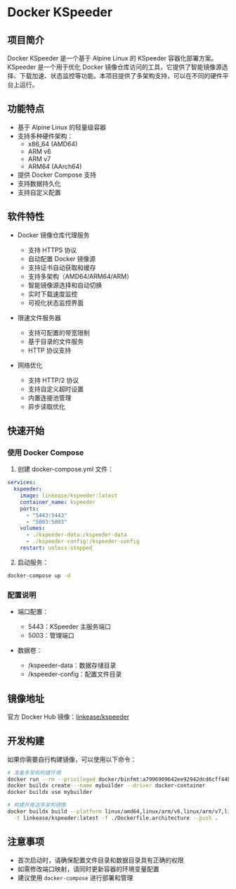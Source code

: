 # Docker KSpeeder

## 项目简介
Docker KSpeeder 是一个基于 Alpine Linux 的 KSpeeder 容器化部署方案。KSpeeder 是一个用于优化 Docker 镜像仓库访问的工具，它提供了智能镜像源选择、下载加速、状态监控等功能。本项目提供了多架构支持，可以在不同的硬件平台上运行。

## 功能特点
- 基于 Alpine Linux 的轻量级容器
- 支持多种硬件架构：
  - x86_64 (AMD64)
  - ARM v6
  - ARM v7
  - ARM64 (AArch64)
- 提供 Docker Compose 支持
- 支持数据持久化
- 支持自定义配置

## 软件特性

- Docker 镜像仓库代理服务
  - 支持 HTTPS 协议
  - 自动配置 Docker 镜像源
  - 支持证书自动获取和缓存
  - 支持多架构（AMD64/ARM64/ARM）
  - 智能镜像源选择和自动切换
  - 实时下载速度监控
  - 可视化状态监控界面

- 限速文件服务器
  - 支持可配置的带宽限制
  - 基于目录的文件服务
  - HTTP 协议支持

- 网络优化
  - 支持 HTTP/2 协议
  - 支持自定义超时设置
  - 内置连接池管理
  - 异步读取优化

## 快速开始

### 使用 Docker Compose
1. 创建 docker-compose.yml 文件：
```yaml
services:
  kspeeder:
    image: linkease/kspeeder:latest
    container_name: kspeeder
    ports:
      - "5443:5443"
      - "5003:5003"
    volumes:
      - ./kspeeder-data:/kspeeder-data
      - ./kspeeder-config:/kspeeder-config
    restart: unless-stopped
```

2. 启动服务：
```bash
docker-compose up -d
```

### 配置说明
- 端口配置：
  - 5443：KSpeeder 主服务端口
  - 5003：管理端口

- 数据卷：
  - /kspeeder-data：数据存储目录
  - /kspeeder-config：配置文件目录

## 镜像地址
官方 Docker Hub 镜像：[linkease/kspeeder](https://hub.docker.com/r/linkease/kspeeder/)

## 开发构建

如果你需要自行构建镜像，可以使用以下命令：

```bash
# 准备多架构构建环境
docker run --rm --privileged docker/binfmt:a7996909642ee92942dcd6cff44b9b95f08dad64
docker buildx create --name mybuilder --driver docker-container
docker buildx use mybuilder

# 构建并推送多架构镜像
docker buildx build --platform linux/amd64,linux/arm/v6,linux/arm/v7,linux/arm64 \
  -t linkease/kspeeder:latest -f ./Dockerfile.architecture --push .
```

## 注意事项
- 首次启动时，请确保配置文件目录和数据目录具有正确的权限
- 如需修改端口映射，请同时更新容器的环境变量配置
- 建议使用 `docker-compose` 进行部署和管理

